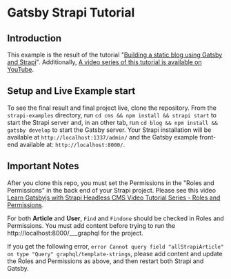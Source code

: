 # Gatsby Strapi Tutorial

## Introduction

This example is the result of the tutorial "[Building a static blog using Gatsby and Strapi](https://blog.strapi.io/building-a-static-website-using-gatsby-and-strapi)". Additionally, [A video series of this tutorial is available on YouTube](https://www.youtube.com/watch?v=It4PRFJJaF0).

## Setup and Live Example start

To see the final result and final project live, clone the repository. From the `strapi-examples` directory, run `cd cms && npm install && strapi start` to start the Strapi server and, in an other tab, run `cd blog && npm install && gatsby develop` to start the Gatsby server. Your Strapi installation will be available at `http://localhost:1337/admin/` and the Gatsby example front-end available at: `http://localhost:8000/`.

## Important Notes

After you clone this repo, you must set the Permissions in the "Roles and Permissions" in the back end of your Strapi project. 
Please see this video [Learn Gatsbyjs with Strapi Headless CMS Video Tutorial Series - Roles and Permissions](https://www.youtube.com/watch?v=1jev6...).

For both **Article** and **User**, `Find` and `Findone` should be checked in Roles and Permissions. You must add content before trying to run the http://localhost:8000/___graphql for the project. 

If you get the following error, `error Cannot query field "allStrapiArticle" on type "Query" graphql/template-strings`, please add content and update the Roles and Permissions as above, and then restart both Strapi and Gatsby.



